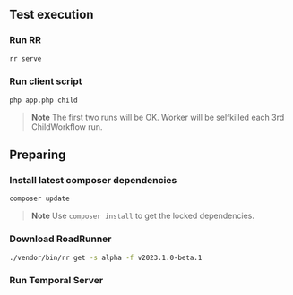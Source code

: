 ## Test execution

### Run RR

```bash
rr serve
```

### Run client script

```bash
php app.php child
```

> **Note**
> The first two runs will be OK. Worker will be selfkilled each 3rd ChildWorkflow run.

## Preparing

### Install latest composer dependencies

```bash
composer update
```

> **Note**
> Use `composer install` to get the locked dependencies.

### Download RoadRunner

```bash
./vendor/bin/rr get -s alpha -f v2023.1.0-beta.1
```

### Run Temporal Server


